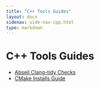 ```yaml
---
title: "C++ Tools Guides"
layout: docs
sidenav: side-nav-cpp.html
type: markdown
---
```


# C++ Tools Guides

* [Abseil Clang-tidy Checks](clang-tidy)
* [CMake Installs Guide](cmake-installs)
